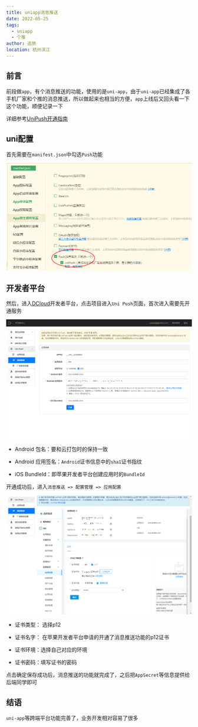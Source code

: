 ```yaml
---
title: uniapp消息推送
date: 2022-05-25
tags: 
  - uniapp
  - 个推
author: 追旅
location: 杭州滨江
---
```


## 前言

前段做```app```，有个消息推送的功能，使用的是```uni-app```，由于```uni-app```已经集成了各手机厂家和个推的消息推送，所以做起来也相当的方便，```app```上线后又回头看一下这个功能，顺便记录一下

详细参考[UniPush开通指南](https://ask.dcloud.net.cn/article/35716)

## uni配置

首先需要在```manifest.json```中勾选```Push```功能

![An image](../.vuepress/public/push/ig1.png)

## 开发者平台

然后，进入[DCloud](https://dev.dcloud.net.cn/)开发者平台，点击项目进入```Uni Push```页面，首次进入需要先开通服务

![An image](../.vuepress/public/push/ig2.png)

* Android 包名：要和云打包时的保持一致

* Android 应用签名：```Android```证书信息中的```sha1```证书指纹

* iOS BundleId：即苹果开发者平台创建应用时的```BundleId```

开通成功后，进入```消息推送 => 配置管理 => 应用配置```

![An image](../.vuepress/public/push/ig3.png)

* 证书类型： 选择p12

* 证书名字： 在苹果开发者平台申请的开通了消息推送功能的p12证书

* 证书环境：选择自己对应的环境

* 证书密码：填写证书的密码

点击确定保存成功后，消息推送的功能就完成了，之后把```AppSecret```等信息提供给后端同学即可

## 结语

```uni-app```等跨端平台功能完善了，业务开发相对容易了很多
